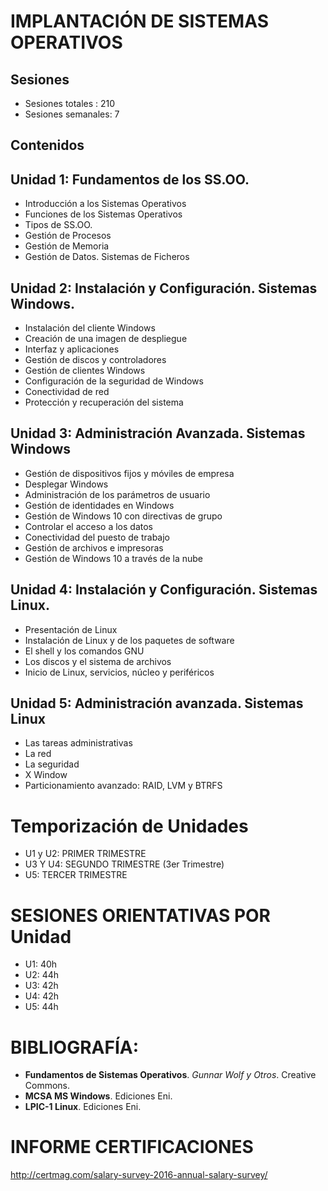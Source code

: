 # IMPLANTACIÓN DE SISTEMAS OPERATIVOS
## Sesiones

*  Sesiones totales : 210
*  Sesiones semanales: 7

## Contenidos

## Unidad 1: Fundamentos de los SS.OO.

* Introducción a los Sistemas Operativos
* Funciones de los Sistemas Operativos
* Tipos de SS.OO.
* Gestión de Procesos
* Gestión de Memoria
* Gestión de Datos. Sistemas de Ficheros

## Unidad 2: Instalación y Configuración. Sistemas Windows.
* Instalación del cliente Windows
* Creación de una imagen de despliegue
* Interfaz y aplicaciones
* Gestión de discos y controladores
* Gestión de clientes Windows
* Configuración de la seguridad de Windows
* Conectividad de red
* Protección y recuperación del sistema

## Unidad 3: Administración Avanzada. Sistemas Windows

* Gestión de dispositivos fijos y móviles de empresa
* Desplegar Windows
* Administración de los parámetros de usuario
* Gestión de identidades en Windows
* Gestión de Windows 10 con directivas de grupo
* Controlar el acceso a los datos
* Conectividad del puesto de trabajo
* Gestión de archivos e impresoras
* Gestión de Windows 10 a través de la nube


## Unidad 4: Instalación y Configuración. Sistemas Linux.

* Presentación de Linux
* Instalación de Linux y de los paquetes de software
* El shell y los comandos GNU
* Los discos y el sistema de archivos
* Inicio de Linux, servicios, núcleo y periféricos

## Unidad 5: Administración avanzada. Sistemas Linux

* Las tareas administrativas
* La red
* La seguridad
* X Window
* Particionamiento avanzado: RAID, LVM y BTRFS



# Temporización de Unidades

* U1 y U2: PRIMER TRIMESTRE
* U3 Y U4: SEGUNDO TRIMESTRE (3er Trimestre)
* U5: TERCER TRIMESTRE

# SESIONES ORIENTATIVAS POR Unidad

* U1: 40h
* U2: 44h
* U3: 42h
* U4: 42h
* U5: 44h



# BIBLIOGRAFÍA:

* **Fundamentos de Sistemas Operativos**. *Gunnar Wolf y Otros*. Creative Commons.
* **MCSA MS Windows**. Ediciones Eni.
* **LPIC-1 Linux**. Ediciones Eni.


# INFORME CERTIFICACIONES

http://certmag.com/salary-survey-2016-annual-salary-survey/